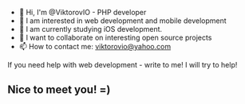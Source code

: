 - 👋 Hi, I'm @ViktorovIO - PHP developer
- 👀 I am interested in web development and mobile development
- 🌱 I am currently studying iOS development.
- 💞️ I want to collaborate on interesting open source projects
- 📫 How to contact me: viktorovio@yahoo.com

If you need help with web development - write to me! I will try to help!    

Nice to meet you! =)
---
